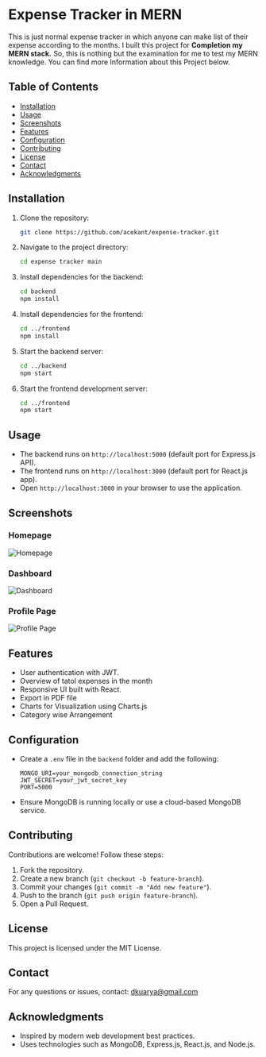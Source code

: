 # Expense Tracker in MERN
This is just normal expense tracker in which anyone can make list of their expense according to the months. I built this project for **Completion my MERN stack.** So, this is nothing but the examination for me to test my MERN knowledge. You can find more Information about this Project below.

## Table of Contents
- [Installation](#installation)
- [Usage](#usage)
- [Screenshots](#screenshots)
- [Features](#features)
- [Configuration](#configuration)
- [Contributing](#contributing)
- [License](#license)
- [Contact](#contact)
- [Acknowledgments](#acknowledgments)

## Installation

1. Clone the repository:
   ```sh
   git clone https://github.com/acekant/expense-tracker.git
   ```
2. Navigate to the project directory:
   ```sh
   cd expense tracker main
   ```
3. Install dependencies for the backend:
   ```sh
   cd backend
   npm install
   ```
4. Install dependencies for the frontend:
   ```sh
   cd ../frontend
   npm install
   ```
5. Start the backend server:
   ```sh
   cd ../backend
   npm start
   ```
6. Start the frontend development server:
   ```sh
   cd ../frontend
   npm start
   ```

## Usage

- The backend runs on `http://localhost:5000` (default port for Express.js API).
- The frontend runs on `http://localhost:3000` (default port for React.js app).
- Open `http://localhost:3000` in your browser to use the application.

## Screenshots

### Homepage
![Homepage](screenshots/homepage.png)

### Dashboard
![Dashboard](screenshots/dashboard.png)

### Profile Page
![Profile Page](screenshots/profile-page.png)

## Features

- User authentication with JWT.
- Overview of tatol expenses in the month
- Responsive UI built with React.
- Export in PDF file
- Charts for Visualization using Charts.js
- Category wise Arrangement

## Configuration

- Create a `.env` file in the `backend` folder and add the following:
  ```env
  MONGO_URI=your_mongodb_connection_string
  JWT_SECRET=your_jwt_secret_key
  PORT=5000
  ```
- Ensure MongoDB is running locally or use a cloud-based MongoDB service.

## Contributing

Contributions are welcome! Follow these steps:
1. Fork the repository.
2. Create a new branch (`git checkout -b feature-branch`).
3. Commit your changes (`git commit -m "Add new feature"`).
4. Push to the branch (`git push origin feature-branch`).
5. Open a Pull Request.

## License

This project is licensed under the MIT License.

## Contact

For any questions or issues, contact: [dkuarya@gmail.com](mailto:dkuarya@gmail.com)

## Acknowledgments

- Inspired by modern web development best practices.
- Uses technologies such as MongoDB, Express.js, React.js, and Node.js.
